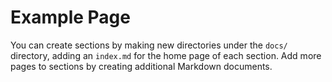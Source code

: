 # Example Page

You can create sections by making new directories under the `docs/` directory, adding an `index.md` for the home page of each section. Add more pages to sections by creating additional Markdown documents.
